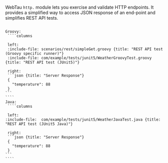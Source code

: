 WebTau `http.` module lets you exercise and validate HTTP endpoints.
It provides a simplified way to access JSON response of an end-point and simplifies REST API tests.

``````tabs

Groovy:
 ````columns

 left:
 :include-file: scenarios/rest/simpleGet.groovy {title: "REST API test (Groovy specific runner)"}
 :include-file: com/example/tests/junit5/WeatherGroovyTest.groovy {title: "REST API test (JUnit5)"} 

 right: 
 ```json {title: "Server Response"}
 {
   "temperature": 88
 }
```
````
Java:
 ````columns

 left:
:include-file:  com/example/tests/junit5/WeatherJavaTest.java {title: "REST API test (JUnit5 Java)"} 

 right: 
 ```json {title: "Server Response"}
 {
   "temperature": 88
 }
```
````

``````
 